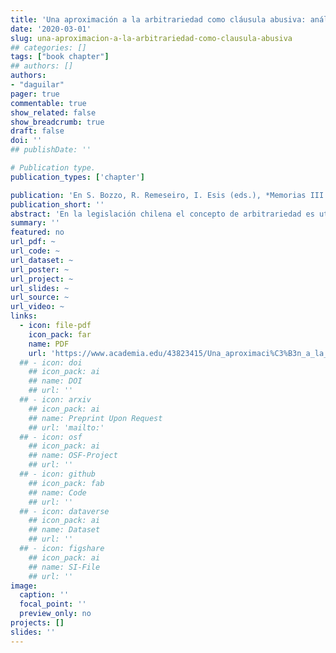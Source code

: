 ```yaml
---
title: 'Una aproximación a la arbitrariedad como cláusula abusiva: análisis a la cláusula del no-show'
date: '2020-03-01'
slug: una-aproximacion-a-la-arbitrariedad-como-clausula-abusiva
## categories: []
tags: ["book chapter"]
## authors: []
authors:
- "daguilar"
pager: true
commentable: true
show_related: false
show_breadcrumb: true
draft: false
doi: ''
## publishDate: ''

# Publication type.
publication_types: ['chapter']

publication: 'En S. Bozzo, R. Remeseiro, I. Esis (eds.), *Memorias III Congreso Internacional de Regulación y Consumo*. Santiago: RIL Editores'
publication_short: ''
abstract: 'En la legislación chilena el concepto de arbitrariedad es utilizado, a través del artículo 16 letra a) de la Ley 19.496, como una causal para determinar la abusividad de una cláusula en un contrato de adhesión, sin embargo, no se define qué se entiende por tal. Este artículo aborda la noción de cláusulas abusivas y, en específico, el concepto de arbitrariedad, utilizando un caso del mercado de servicios de transporte aéreo de pasajeros como ejemplo, con el objetivo de prestar sustento a la invocación que se realiza de dicha norma. A partir de un análisis comparado para entender el tratamiento que distintas legislaciones latinoamericanas realizan sobre las cláusulas abusivas y la arbitrariedad como causal, se indagarán los criterios que el Servicio Nacional del Consumidor (SERNAC) ha utilizado en Chile para imputarla; procediéndose a exponer algunos de los criterios jurisprudenciales que se han elaborado para sancionar su vulneración. Finalmente, luego de examinar la cláusula del no show se reflexiona que, aun cuando la norma chilena no provee de una definición para el concepto de arbitrariedad, es posible concluir, a partir de la jurisprudencia, que esta se refiere a toda cláusula contractual donde sea posible observar una posición de abuso exorbitante con correlativo riesgo de detrimento y subordinación de la contraparte débil y que no cuente con una justificación alguna que la explique.'
summary: ''
featured: no
url_pdf: ~
url_code: ~
url_dataset: ~
url_poster: ~
url_project: ~
url_slides: ~
url_source: ~
url_video: ~
links:
  - icon: file-pdf
    icon_pack: far
    name: PDF
    url: 'https://www.academia.edu/43823415/Una_aproximaci%C3%B3n_a_la_arbitrariedad_como_cl%C3%A1usula_abusiva_an%C3%A1lisis_a_la_cl%C3%A1usula_del_no_show'
  ## - icon: doi
    ## icon_pack: ai
    ## name: DOI
    ## url: ''
  ## - icon: arxiv
    ## icon_pack: ai
    ## name: Preprint Upon Request
    ## url: 'mailto:'
  ## - icon: osf
    ## icon_pack: ai
    ## name: OSF-Project
    ## url: ''
  ## - icon: github
    ## icon_pack: fab
    ## name: Code
    ## url: ''
  ## - icon: dataverse
    ## icon_pack: ai
    ## name: Dataset
    ## url: ''
  ## - icon: figshare
    ## icon_pack: ai
    ## name: SI-File
    ## url: ''
image:
  caption: ''
  focal_point: ''
  preview_only: no
projects: []
slides: ''
---
```

